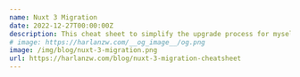 ```yaml
---
name: Nuxt 3 Migration
date: 2022-12-27T00:00:00Z
description: This cheat sheet to simplify the upgrade process for myself and for others who are brave enough to tackle it.
# image: https://harlanzw.com/__og_image__/og.png
image: /img/blog/nuxt-3-migration.png
url: https://harlanzw.com/blog/nuxt-3-migration-cheatsheet
---
```

